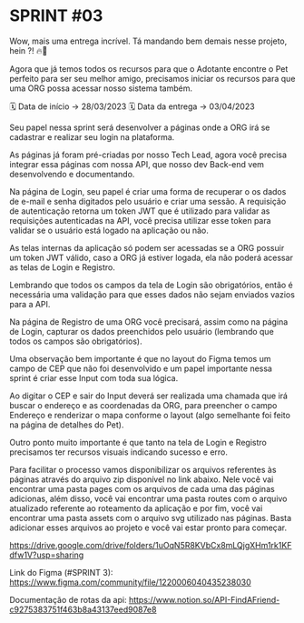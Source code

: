 # SPRINT #03

Wow, mais uma entrega incrível. Tá mandando bem demais nesse projeto, hein ?! 🔥🤯 

Agora que já temos todos os recursos para que o Adotante encontre o Pet perfeito para ser seu melhor amigo, precisamos iniciar os recursos para que uma ORG possa acessar nosso sistema também. 

🗓️ Data de início -> 28/03/2023
🗓️ Data da entrega -> 03/04/2023

Seu papel nessa sprint será desenvolver a páginas onde a ORG irá se cadastrar e realizar seu login na plataforma.

As páginas já foram pré-criadas por nosso Tech Lead, agora você precisa integrar essa páginas com nossa API, que nosso dev Back-end vem desenvolvendo e documentando.

Na página de Login, seu papel é criar uma forma de recuperar o os dados de e-mail e senha digitados pelo usuário e criar uma sessão. A requisição de autenticação retorna um token JWT que é utilizado para validar as requisições autenticadas na API, você precisa utilizar esse token para validar se o usuário está logado na aplicação ou não.

As telas internas da aplicação só podem ser acessadas se a ORG possuir um token JWT válido, caso a ORG já estiver logada, ela não poderá acessar as telas de Login e Registro.

Lembrando que todos os campos da tela de Login são obrigatórios, então é necessária uma validação para que esses dados não sejam enviados vazios para a API.

Na página de Registro de uma ORG você precisará, assim como na página de Login, capturar os dados preenchidos pelo usuário (lembrando que todos os campos são obrigatórios).

Uma observação bem importante é que no layout do Figma temos um campo de CEP que não foi desenvolvido e um papel importante nessa sprint é criar esse Input com toda sua lógica. 

Ao digitar o CEP e sair do Input deverá ser realizada uma chamada que irá buscar o endereço e as coordenadas da ORG, para preencher o campo Endereço e renderizar o mapa conforme o layout (algo semelhante foi feito na página de detalhes do Pet).

Outro ponto muito importante é que tanto na tela de Login e Registro precisamos ter recursos visuais indicando sucesso e erro.

Para facilitar o processo vamos disponibilizar os arquivos referentes às páginas através do arquivo zip disponível no link abaixo. Nele você vai encontrar uma pasta pages com os arquivos de cada uma das páginas adicionas, além disso, você vai encontrar uma pasta routes com o arquivo atualizado referente ao roteamento da aplicação e por fim, você vai encontrar uma pasta assets com o arquivo svg utilizado nas páginas. Basta adicionar esses arquivos ao projeto e você vai estar pronto para começar.

https://drive.google.com/drive/folders/1uOqN5R8KVbCx8mLQjgXHm1rk1KFdfw1V?usp=sharing

Link do Figma (#SPRINT 3): 
https://www.figma.com/community/file/1220006040435238030

Documentação de rotas da api: 
https://www.notion.so/API-FindAFriend-c9275383751f463b8a43137eed9087e8 
